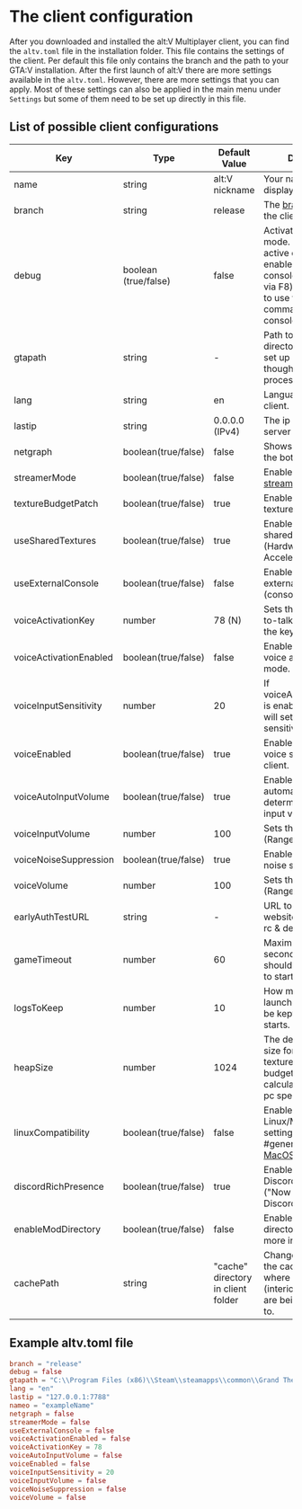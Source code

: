 # The client configuration

After you downloaded and installed the alt:V Multiplayer client, you can find the `altv.toml` file in the installation folder. This file contains the settings of the client. Per default this file only contains the branch and the path to your GTA:V installation. After the first launch of alt:V there are more settings available in the `altv.toml`. However, there are more settings that you can apply. Most of these settings can also be applied in the main menu under `Settings` but some of them need to be set up directly in this file.

## List of possible client configurations

| Key                       | Type                  | Default Value        | Description                                                                                                                                                                                                                               |
| ---                       | ---                   | ---                  |-------------------------------------------------------------------------------------------------------------------------------------------------------------------------------------------------------------------------------------------|
|   name                    |   string              |   alt:V nickname     | Your name that is displayed on a server.                                                                                                                                                                                                  |
|   branch                  |   string              |   release            | The [branch](~/articles/branches.md) on which the client will work.                                                                                                                                                                       | 
|   debug                   |   boolean (true/false)|   false              | Activates the debug mode. For example, a active debug mode enables the debug-console (accessible via F8) and allows you to use the `reconnect` command in the console.                                                                    |
|   gtapath                 |   string              |   -                  | Path to your GTA5 directory. Usually, it is set up automatically thought the installation process.                                                                                                                                        |
|   lang                    |   string              |   en                 | Language of your client.                                                                                                                                                                                                                  |
|   lastip                  |   string              |   0.0.0.0 (IPv4)     | The ip of the last server you played on.                                                                                                                                                                                                  |
|   netgraph                |   boolean(true/false) |   false              | Shows a netgraph on the bottom left.                                                                                                                                                                                                      |
|   streamerMode            |   boolean(true/false) |   false              | Enables or disables the [streamer mode](~/articles/streamermode.md).                                                                                                                                                                      |
|   textureBudgetPatch      |   boolean(true/false) |   true               | Enable or disable the texture budget patch                                                                                                                                                                                                |
|   useSharedTextures       |   boolean(true/false) |   true               | Enable or disable the shared textures (Hardware Acceleration for CEF)                                                                                                                                                                     |
|   useExternalConsole      |   boolean(true/false) |   false              | Enables or disables the external console (console popout).                                                                                                                                                                                |
|   voiceActivationKey      |   number              |   78 (N)             | Sets the key for Push-to-talk. You can get the key code [here](https://keycode.info/).                                                                                                                                                    |
|   voiceActivationEnabled  |   boolean(true/false) |   false              | Enables or disables the voice activity input mode.                                                                                                                                                                                        |
|   voiceInputSensitivity   |   number              |   20                 | If voiceActivationEnabled is enabled, this option will set the required sensitivity.                                                                                                                                                      |
|   voiceEnabled            |   boolean(true/false) |   true               | Enables or disables the voice system for the client.                                                                                                                                                                                      |
|   voiceAutoInputVolume    |   boolean(true/false) |   true               | Enables or disables the automatic determination of the input volume.                                                                                                                                                                      |
|   voiceInputVolume        |   number              |   100                | Sets the input volume (Range: 0 - 200).                                                                                                                                                                                                   |
|   voiceNoiseSuppression   |   boolean(true/false) |   true               | Enables or disables the noise suppression.                                                                                                                                                                                                |
|   voiceVolume             |   number              |   100                | Sets the output volume (Range: 0 - 200).                                                                                                                                                                                                  |
|   earlyAuthTestURL        |   string              |   -                  | URL to your early auth website. Only usable in rc & dev branch.                                                                                                                                                                           |
|   gameTimeout             |   number              |   60                 | Maximum time (in seconds) the launcher should wait for GTA V to start.                                                                                                                                                                    |
|   logsToKeep              |   number              |   10                 | How many client & launcher logs should be kept until rotation starts.                                                                                                                                                                     |
|   heapSize                |   number              |   1024               | The default memory size for the texture/asset VRAM budget limit (auto calculated from your pc specs)                                                                                                                                      |
|   linuxCompatibility      |   boolean(true/false) |   false              | Enable or disables Linux/MacOS related settings (See Discord #general [Linux](https://discord.com/channels/371265202378899476/988474811258908702) & [MacOS](https://discord.com/channels/371265202378899476/1105208952091840612) Threads) |
|   discordRichPresence     |   boolean(true/false) |   true               | Enable or Disable the Discord Rich Presence ("Now Playing" alt:V in Discord user profile)                                                                                                                                                 |
|   enableModDirectory      |   boolean(true/false) |   false              | Enables the mod directory. See [here](~/articles/troubleshooting/client-mods.md) for more info.                                                                                                                                           |
|   cachePath      |   string |   "cache" directory in client folder             | Changes location of the cache directory where server assets (interiors, scripts, etc.) are being downloaded to.                                                                                                                                           |
## Example altv.toml file

```toml
branch = "release"
debug = false
gtapath = "C:\\Program Files (x86)\\Steam\\steamapps\\common\\Grand Theft Auto V"
lang = "en"
lastip = "127.0.0.1:7788"
nameo = "exampleName"
netgraph = false
streamerMode = false
useExternalConsole = false
voiceActivationEnabled = false
voiceActivationKey = 78
voiceAutoInputVolume = false
voiceEnabled = false
voiceInputSensitivity = 20
voiceInputVolume = false
voiceNoiseSuppression = false
voiceVolume = false
```
